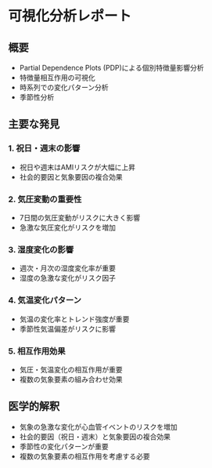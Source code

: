 # 可視化分析レポート

## 概要
- Partial Dependence Plots (PDP)による個別特徴量影響分析
- 特徴量相互作用の可視化
- 時系列での変化パターン分析
- 季節性分析

## 主要な発見

### 1. 祝日・週末の影響
- 祝日や週末はAMIリスクが大幅に上昇
- 社会的要因と気象要因の複合効果

### 2. 気圧変動の重要性
- 7日間の気圧変動がリスクに大きく影響
- 急激な気圧変化がリスクを増加

### 3. 湿度変化の影響
- 週次・月次の湿度変化率が重要
- 湿度の急激な変化がリスク因子

### 4. 気温変化パターン
- 気温の変化率とトレンド強度が重要
- 季節性気温偏差がリスクに影響

### 5. 相互作用効果
- 気圧・気温変化の相互作用が重要
- 複数の気象要素の組み合わせ効果

## 医学的解釈
- 気象の急激な変化が心血管イベントのリスクを増加
- 社会的要因（祝日・週末）と気象要因の複合効果
- 季節性の変化パターンが重要
- 複数の気象要素の相互作用を考慮する必要
